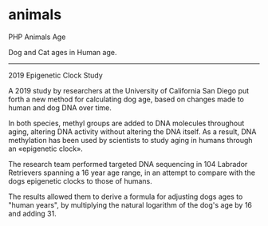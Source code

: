 # animals
PHP Animals Age

Dog and Cat ages in Human age.

***

2019 Epigenetic Clock Study

A 2019 study by researchers at the University of California San Diego put forth a new method for calculating dog age, based on changes made to human and dog DNA over time.

In both species, methyl groups are added to DNA molecules throughout aging, altering DNA activity without altering the DNA itself.
As a result, DNA methylation has been used by scientists to study aging in humans through an «epigenetic clock».

The research team performed targeted DNA sequencing in 104 Labrador Retrievers spanning a 16 year age range, in an attempt to compare with the dogs epigenetic clocks to those of humans.

The results allowed them to derive a formula for adjusting dogs ages to "human years", by multiplying the natural logarithm of the dog's age by 16 and adding 31.